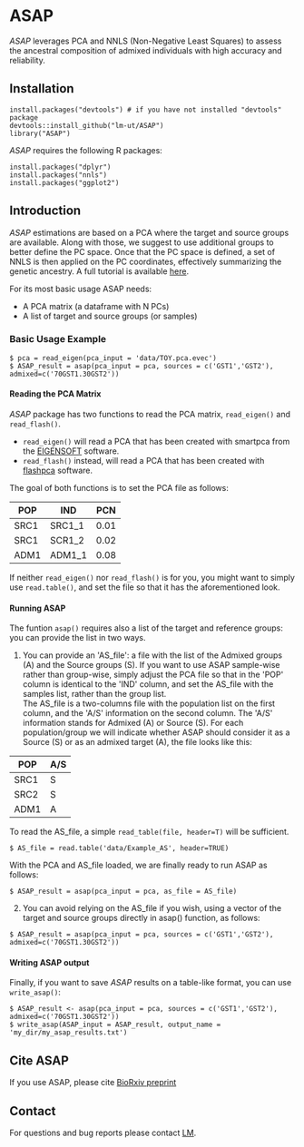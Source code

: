 # ASAP

*ASAP* leverages PCA and NNLS (Non-Negative Least Squares) to assess the ancestral composition of admixed individuals with high accuracy and reliability.

## Installation

```
install.packages("devtools") # if you have not installed "devtools" package
devtools::install_github("lm-ut/ASAP")
library("ASAP")
```

*ASAP* requires the following R packages: 

```
install.packages("dplyr")
install.packages("nnls")
install.packages("ggplot2")
```

## Introduction

*ASAP* estimations are based on a PCA where the target and source groups are available. Along with those, we suggest to use additional groups to better define the PC space. Once that the PC space is defined, a set of NNLS is then applied on the PC coordinates, effectively summarizing the genetic ancestry. A full tutorial is available [here](https://lm-ut.github.io/ASAP/articles/Tutorial.html).

For its most basic usage ASAP needs:  

- A PCA matrix (a dataframe with N PCs)
- A list of target and source groups (or samples)

### Basic Usage Example
  
```
$ pca = read_eigen(pca_input = 'data/TOY.pca.evec')
$ ASAP_result = asap(pca_input = pca, sources = c('GST1','GST2'), admixed=c('70GST1.30GST2'))
```


#### Reading the PCA Matrix


*ASAP* package has two functions to read the PCA matrix, ```read_eigen()``` and ```read_flash()```.  
* ```read_eigen()``` will read a PCA that has been created with smartpca from the [EIGENSOFT](https://github.com/DReichLab/EIG) software.  
* ```read_flash()``` instead, will read a PCA that has been created with [flashpca](https://github.com/gabraham/flashpca) software.
   
The goal of both functions is to set the PCA file as follows:  
  
| POP | IND   | PCN |
| --- | ----  | ------- |
| SRC1 | SRC1_1 | 0.01 |
| SRC1 | SCR1_2 | 0.02 |
| ADM1 | ADM1_1 | 0.08 |
  
If neither ```read_eigen()``` nor ```read_flash()``` is for you, you might want to simply use ```read.table()```, and set the file so that it has the aforementioned look.  


#### Running ASAP

  
The funtion ```asap()``` requires also a list of the target and reference groups: you can provide the list in two ways.

1) You can provide an 'AS_file': a file with the list of the Admixed groups (A) and the Source groups (S). If you want to use ASAP sample-wise rather than group-wise, simply adjust the PCA file so that in the 'POP' column is identical to the 'IND' column, and set the AS_file with the samples list, rather than the group list.   
The AS_file is a two-columns file with the population list on the first column, and the 'A/S' information on the second column. The 'A/S' information stands for Admixed (A) or Source (S). For each population/group we will indicate whether ASAP should consider it as a Source (S) or as an admixed target (A), the file looks like this:  

| POP | A/S |
| --- | --- |
| SRC1 | S |
| SRC2 | S |
| ADM1 | A |

To read the AS_file, a simple ```read_table(file, header=T)``` will be sufficient.   

```
$ AS_file = read.table('data/Example_AS', header=TRUE)
```

With the PCA and AS_file loaded, we are finally ready to run ASAP as follows:

```
$ ASAP_result = asap(pca_input = pca, as_file = AS_file)
```
  
2) You can avoid relying on the AS_file if you wish, using a vector of the target and source groups directly in asap() function, as follows:
  
```
$ ASAP_result = asap(pca_input = pca, sources = c('GST1','GST2'), admixed=c('70GST1.30GST2'))
```

#### Writing ASAP output
  
Finally, if you want to save *ASAP* results on a table-like format, you can use ```write_asap()```:
  
```
$ ASAP_result <- asap(pca_input = pca, sources = c('GST1','GST2'), admixed=c('70GST1.30GST2'))
$ write_asap(ASAP_input = ASAP_result, output_name = 'my_dir/my_asap_results.txt')
```

## Cite ASAP

If you use ASAP, please cite [BioRxiv preprint](https://www.biorxiv.org/content/10.1101/2024.05.06.592724v1)

## Contact

For questions and bug reports please contact [LM](mailto:ludovica.molinaro@kuleuven.be).
